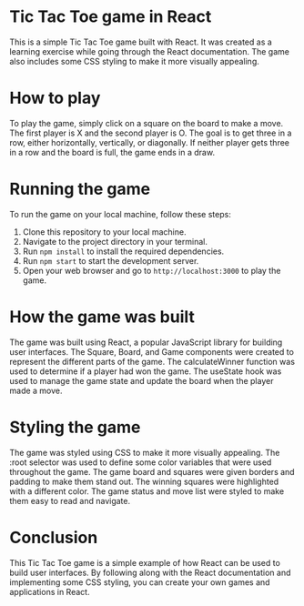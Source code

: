 # Tic Tac Toe game in React
This is a simple Tic Tac Toe game built with React. It was created as a learning exercise while going through the React documentation. The game also includes some CSS styling to make it more visually appealing.

# How to play
To play the game, simply click on a square on the board to make a move. The first player is X and the second player is O. The goal is to get three in a row, either horizontally, vertically, or diagonally. If neither player gets three in a row and the board is full, the game ends in a draw.

# Running the game
To run the game on your local machine, follow these steps:

1. Clone this repository to your local machine.
2. Navigate to the project directory in your terminal.
3. Run `npm install` to install the required dependencies.
4. Run `npm start` to start the development server.
5. Open your web browser and go to `http://localhost:3000` to play the game.
   
# How the game was built
The game was built using React, a popular JavaScript library for building user interfaces. The Square, Board, and Game components were created to represent the different parts of the game. The calculateWinner function was used to determine if a player had won the game. The useState hook was used to manage the game state and update the board when the player made a move.

# Styling the game
The game was styled using CSS to make it more visually appealing. The :root selector was used to define some color variables that were used throughout the game. The game board and squares were given borders and padding to make them stand out. The winning squares were highlighted with a different color. The game status and move list were styled to make them easy to read and navigate.

# Conclusion
This Tic Tac Toe game is a simple example of how React can be used to build user interfaces. By following along with the React documentation and implementing some CSS styling, you can create your own games and applications in React.
